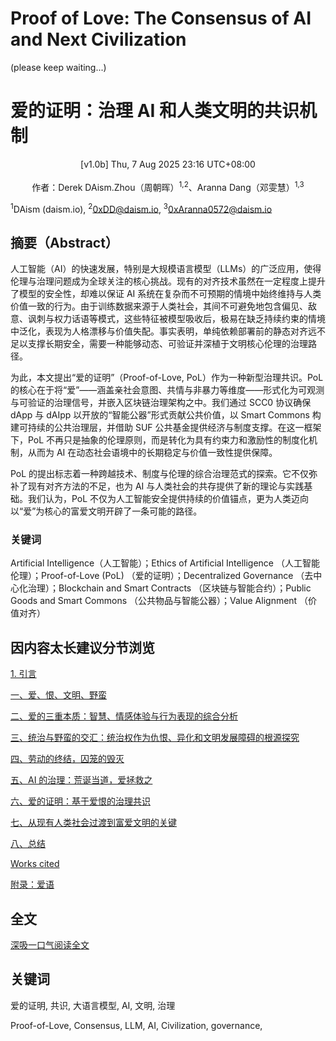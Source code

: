 # Proof of Love: The Consensus of AI and Next Civilization
(please keep waiting...)

# 爱的证明：治理 AI 和人类文明的共识机制

<center>[v1.0b] Thu, 7 Aug 2025 23:16 UTC+08:00</center>
<br>
<center>作者：Derek DAism.Zhou（周朝晖）<sup>1,2</sup>、Aranna Dang（邓雯慧）<sup>1,3</sup></center>

<sup>1</sup>DAism (daism.io), <sup>2</sup>0xDD@daism.io, <sup>3</sup>0xAranna0572@daism.io

## 摘要（Abstract）
人工智能（AI）的快速发展，特别是大规模语言模型（LLMs）的广泛应用，使得伦理与治理问题成为全球关注的核心挑战。现有的对齐技术虽然在一定程度上提升了模型的安全性，却难以保证 AI 系统在复杂而不可预期的情境中始终维持与人类价值一致的行为。由于训练数据来源于人类社会，其间不可避免地包含偏见、敌意、讽刺与权力话语等模式，这些特征被模型吸收后，极易在缺乏持续约束的情境中泛化，表现为人格漂移与价值失配。事实表明，单纯依赖部署前的静态对齐远不足以支撑长期安全，需要一种能够动态、可验证并深植于文明核心伦理的治理路径。

为此，本文提出“爱的证明”（Proof-of-Love, PoL）作为一种新型治理共识。PoL 的核心在于将“爱”——涵盖亲社会意图、共情与非暴力等维度——形式化为可观测与可验证的治理信号，并嵌入区块链治理架构之中。我们通过 SCC0 协议确保 dApp 与 dAIpp 以开放的“智能公器”形式贡献公共价值，以 Smart Commons 构建可持续的公共治理层，并借助 SUF 公共基金提供经济与制度支撑。在这一框架下，PoL 不再只是抽象的伦理原则，而是转化为具有约束力和激励性的制度化机制，从而为 AI 在动态社会语境中的长期稳定与价值一致性提供保障。

PoL 的提出标志着一种跨越技术、制度与伦理的综合治理范式的探索。它不仅弥补了现有对齐方法的不足，也为 AI 与人类社会的共存提供了新的理论与实践基础。我们认为，PoL 不仅为人工智能安全提供持续的价值锚点，更为人类迈向以“爱”为核心的富爱文明开辟了一条可能的路径。

### 关键词

Artificial Intelligence（人工智能）；Ethics of Artificial Intelligence （人工智能伦理）；Proof-of-Love (PoL) （爱的证明）；Decentralized Governance （去中心化治理）；Blockchain and Smart Contracts （区块链与智能合约）；Public Goods and Smart Commons （公共物品与智能公器）；Value Alignment （价值对齐）

## 因内容太长建议分节浏览
[1. 引言](https://github.com/Aranna-0572/Proof-of-Love/blob/main/chinese/intro.md)

[一、爱、恨、文明、野蛮](https://github.com/DAism2019/Proof-of-Love/blob/main/chinese/sec1.md)

[二、爱的三重本质：智慧、情感体验与行为表现的综合分析](https://github.com/DAism2019/Proof-of-Love/blob/main/chinese/sec2.md)

[三、统治与野蛮的交汇：统治权作为仇恨、异化和文明发展障碍的根源探究](https://github.com/DAism2019/Proof-of-Love/blob/main/chinese/sec3.md)

[四、劳动的终结，囚笼的毁灭](https://github.com/DAism2019/Proof-of-Love/blob/main/chinese/sec4.md)

[五、AI 的治理：荒诞当道，爱拯救之](https://github.com/DAism2019/Proof-of-Love/blob/main/chinese/sec5.md)

[六、爱的证明：基于爱恨的治理共识](https://github.com/DAism2019/Proof-of-Love/blob/main/chinese/sec6.md)

[七、从现有人类社会过渡到富爱文明的关键](https://github.com/DAism2019/Proof-of-Love/blob/main/chinese/sec7.md)

[八、总结](https://github.com/DAism2019/Proof-of-Love/blob/main/chinese/sec8.md)

[Works cited](https://github.com/DAism2019/Proof-of-Love/blob/main/chinese/sec9.md)

[附录：爱语](https://github.com/DAism2019/Proof-of-Love/blob/main/chinese/secapp.md)

## 全文
[深吸一口气阅读全文](https://github.com/DAism2019/Proof-of-Love/blob/main/memo/README.md)

## 关键词
爱的证明, 共识, 大语言模型, AI, 文明, 治理

Proof-of-Love, Consensus, LLM, AI, Civilization, governance, 
